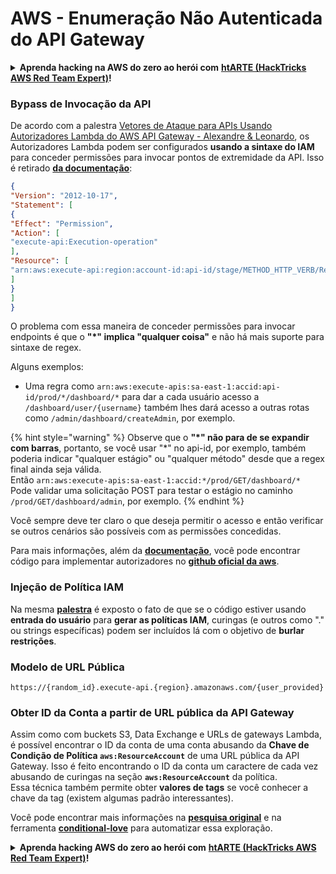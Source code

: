 # AWS - Enumeração Não Autenticada do API Gateway

<details>

<summary><strong>Aprenda hacking na AWS do zero ao herói com</strong> <a href="https://training.hacktricks.xyz/courses/arte"><strong>htARTE (HackTricks AWS Red Team Expert)</strong></a><strong>!</strong></summary>

Outras maneiras de apoiar o HackTricks:

* Se você deseja ver sua **empresa anunciada no HackTricks** ou **baixar o HackTricks em PDF** Verifique os [**PLANOS DE ASSINATURA**](https://github.com/sponsors/carlospolop)!
* Adquira o [**swag oficial PEASS & HackTricks**](https://peass.creator-spring.com)
* Descubra [**A Família PEASS**](https://opensea.io/collection/the-peass-family), nossa coleção exclusiva de [**NFTs**](https://opensea.io/collection/the-peass-family)
* **Junte-se ao** 💬 [**grupo Discord**](https://discord.gg/hRep4RUj7f) ou ao [**grupo telegram**](https://t.me/peass) ou **siga-nos** no **Twitter** 🐦 [**@hacktricks\_live**](https://twitter.com/hacktricks\_live)**.**
* **Compartilhe seus truques de hacking enviando PRs para os** [**HackTricks**](https://github.com/carlospolop/hacktricks) e [**HackTricks Cloud**](https://github.com/carlospolop/hacktricks-cloud) repositórios do github.

</details>

### Bypass de Invocação da API

De acordo com a palestra [Vetores de Ataque para APIs Usando Autorizadores Lambda do AWS API Gateway - Alexandre & Leonardo](https://www.youtube.com/watch?v=bsPKk7WDOnE), os Autorizadores Lambda podem ser configurados **usando a sintaxe do IAM** para conceder permissões para invocar pontos de extremidade da API. Isso é retirado [**da documentação**](https://docs.aws.amazon.com/apigateway/latest/developerguide/api-gateway-control-access-using-iam-policies-to-invoke-api.html):
```json
{
"Version": "2012-10-17",
"Statement": [
{
"Effect": "Permission",
"Action": [
"execute-api:Execution-operation"
],
"Resource": [
"arn:aws:execute-api:region:account-id:api-id/stage/METHOD_HTTP_VERB/Resource-path"
]
}
]
}
```
O problema com essa maneira de conceder permissões para invocar endpoints é que o **"\*" implica "qualquer coisa"** e não há mais suporte para sintaxe de regex.

Alguns exemplos:

* Uma regra como `arn:aws:execute-apis:sa-east-1:accid:api-id/prod/*/dashboard/*` para dar a cada usuário acesso a `/dashboard/user/{username}` também lhes dará acesso a outras rotas como `/admin/dashboard/createAdmin`, por exemplo.

{% hint style="warning" %}
Observe que o **"\*" não para de se expandir com barras**, portanto, se você usar "\*" no api-id, por exemplo, também poderia indicar "qualquer estágio" ou "qualquer método" desde que a regex final ainda seja válida.\
Então `arn:aws:execute-apis:sa-east-1:accid:*/prod/GET/dashboard/*`\
Pode validar uma solicitação POST para testar o estágio no caminho `/prod/GET/dashboard/admin`, por exemplo.
{% endhint %}

Você sempre deve ter claro o que deseja permitir o acesso e então verificar se outros cenários são possíveis com as permissões concedidas.

Para mais informações, além da [**documentação**](https://docs.aws.amazon.com/apigateway/latest/developerguide/api-gateway-control-access-using-iam-policies-to-invoke-api.html), você pode encontrar código para implementar autorizadores no [**github oficial da aws**](https://github.com/awslabs/aws-apigateway-lambda-authorizer-blueprints/tree/master/blueprints).

### Injeção de Política IAM

Na mesma [**palestra**](https://www.youtube.com/watch?v=bsPKk7WDOnE) é exposto o fato de que se o código estiver usando **entrada do usuário** para **gerar as políticas IAM**, curingas (e outros como "." ou strings específicas) podem ser incluídos lá com o objetivo de **burlar restrições**.

### Modelo de URL Pública
```
https://{random_id}.execute-api.{region}.amazonaws.com/{user_provided}
```
### Obter ID da Conta a partir de URL pública da API Gateway

Assim como com buckets S3, Data Exchange e URLs de gateways Lambda, é possível encontrar o ID da conta de uma conta abusando da **Chave de Condição de Política `aws:ResourceAccount`** de uma URL pública da API Gateway. Isso é feito encontrando o ID da conta um caractere de cada vez abusando de curingas na seção **`aws:ResourceAccount`** da política.\
Essa técnica também permite obter **valores de tags** se você conhecer a chave da tag (existem algumas padrão interessantes).

Você pode encontrar mais informações na [**pesquisa original**](https://blog.plerion.com/conditional-love-for-aws-metadata-enumeration/) e na ferramenta [**conditional-love**](https://github.com/plerionhq/conditional-love/) para automatizar essa exploração.

<details>

<summary><strong>Aprenda hacking AWS do zero ao herói com</strong> <a href="https://training.hacktricks.xyz/courses/arte"><strong>htARTE (HackTricks AWS Red Team Expert)</strong></a><strong>!</strong></summary>

Outras maneiras de apoiar o HackTricks:

* Se você deseja ver sua **empresa anunciada no HackTricks** ou **baixar o HackTricks em PDF**, verifique os [**PLANOS DE ASSINATURA**](https://github.com/sponsors/carlospolop)!
* Adquira o [**swag oficial PEASS & HackTricks**](https://peass.creator-spring.com)
* Descubra [**A Família PEASS**](https://opensea.io/collection/the-peass-family), nossa coleção exclusiva de [**NFTs**](https://opensea.io/collection/the-peass-family)
* **Junte-se ao** 💬 [**grupo Discord**](https://discord.gg/hRep4RUj7f) ou ao [**grupo telegram**](https://t.me/peass) ou **siga-nos** no **Twitter** 🐦 [**@hacktricks\_live**](https://twitter.com/hacktricks\_live)**.**
* **Compartilhe seus truques de hacking enviando PRs para os repositórios** [**HackTricks**](https://github.com/carlospolop/hacktricks) e [**HackTricks Cloud**](https://github.com/carlospolop/hacktricks-cloud).

</details>
